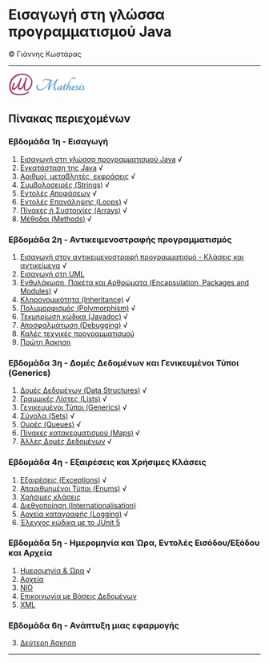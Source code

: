 # Εισαγωγή στη γλώσσα προγραμματισμού Java 
© Γιάννης Κωστάρας

---

[![Mathesis](../assets/mathesis.png)](http://mathesis.cup.gr)

## Πίνακας περιεχομένων
### Εβδομάδα 1η - Εισαγωγή
1. [Εισαγωγή στη γλώσσα προγραμματισμού Java](Week1/1.1-JavaHistory/README.md) √
2. [Εγκατάσταση της Java](Week1/1.2-Installation/README.md) √
3. [Αριθμοί, μεταβλητές, εκφράσεις](Week1/1.3-JavaBasics/README.md) √
4. [Συμβολοσειρές (Strings)](Week1/1.4-Strings/README.md) √
5. [Εντολές Αποφάσεων](Week1/1.5-ControlStatements/README.md) √
6. [Εντολές Επανάληψης (Loops)](Week1/1.6-Loops/README.md) √
7. [Πίνακες ή Συστοιχίες (Arrays)](Week1/1.7-Arrays/README.md) √
8. [Μέθοδοι (Methods)](Week1/1.8-Methods/README.md) √ 

### Εβδομάδα 2η - Αντικειμενοστραφής προγραμματισμός
1. [Εισαγωγή στον αντικειμενοστραφή προγραμματισμό - Κλάσεις και αντικείμενα](Week2/2.1-OOP/README.md) √
2. [Εισαγωγή στη UML](Week2/2.2-UML/README.md) 
3. [Ενθυλάκωση, Πακέτα και Αρθρώματα (Encapsulation, Packages and Modules)](Week2/2.3-Encapsulation/README.md) √
4. [Κληρονομικότητα (Inheritance)](Week2/2.4-Inheritance/README.md) √
5. [Πολυμορφισμός (Polymorphism)](Week2/2.5-Polymorphism/README.md) √
6. [Τεκμηρίωση κώδικα (Javadoc)](Week2/2.6-JavaDoc/README.md) √ 
7. [Αποσφαλμάτωση (Debugging)](Week2/2.7-Debugging/README.md) √ 
8. [Καλές τεχνικές προγραμματισμού](Week2/2.8-BestPractices/README.md)
9. [Πρώτη Άσκηση](Week2/2.9-Exercise1/README.md)

### Εβδομάδα 3η - Δομές Δεδομένων και Γενικευμένοι Τύποι (Generics)
1. [Δομές Δεδομένων (Data Structures)](Week3/3.1-DataStructures/README.md) √
2. [Γραμμικές Λίστες (Lists)](Week3/3.2-Lists/README.md) √
3. [Γενικευμένοι Τύποι (Generics)](Week3/3.3-Generics/README.md) √
4. [Σύνολα (Sets)](Week3/3.4-Sets/README.md) √
5. [Ουρές (Queues)](Week3/3.5-Queues/README.md) √
6. [Πίνακες κατακερματισμού (Maps)](Week3/3.6-Maps/README.md) √
7. [Άλλες Δομές Δεδομένων](Week3/3.7-OtherCollections/README.md) √

### Εβδομάδα 4η - Εξαιρέσεις και Χρήσιμες Κλάσεις
1. [Εξαιρέσεις (Exceptions)](Week4/4.1-Exceptions/README.md) √
2. [Απαριθμημένοι Τύποι (Enums)](Week4/4.2-Enums/README.md) √
3. [Χρήσιμες κλάσεις](Week4/4.3-UsefulClasses/README.md)
4. [Διεθνοποίηση (Internationalisation)](Week4/4.4-Internationalisation/README.md)
5. [Αρχεία καταγραφής (Logging)](Week4/4.5-Logging/README.md) √
6. [Έλεγχος κώδικα με το JUnit 5](Week4/4.6-UnitTesting/README.md)


### Εβδομάδα 5η - Ημερομηνία και Ώρα, Εντολές Εισόδου/Εξόδου και Αρχεία
1. [Ημερομηνία & Ώρα](Week5/5.1-Date-Time/README.md) √
2. [Αρχεία](Week5/5.2-Files/README.md) 
3. [NIO](Week5/5.3-NIO/README.md) 
4. [Επικοινωνία με Βάσεις Δεδομένων](Week5/5.4-JDBC/README.md)
5. [XML](Week5/5.5-XML/README.md)


### Εβδομάδα 6η - Ανάπτυξη μιας εφαρμογής 

3. [Δεύτερη Άσκηση](Week6/6.1-Exercise2/README.md)
---